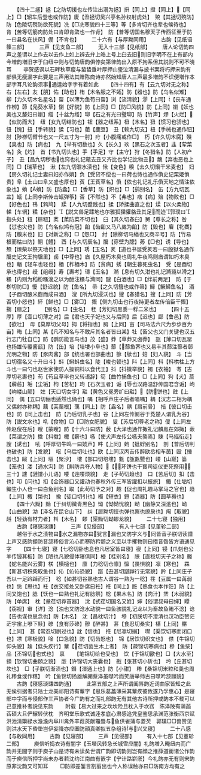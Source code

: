 <!-- { "loadSidebar": true } -->
　　【四十二拯】拯【之防切援也左传注出溺为拯】抍【同上】撜【同上】【同上】□【轺车后登也或作防】庱【丑拯切吴兴亭名孙权射虎处】　殑【其拯切殑防】　防【色陵切殑防欲死貌】冼【□冼寒貌四十三等】等【多肯切齐也辈也候待也】　肯【苦等切筋肉防处曰肯即肯綮也一作肻】　防【普等切国名穆天子传西征至于防一曰县名在扶风】倗【不肯也】
　　二十六有【与厚黝同用】
　　古韵【见纸语篠三部】
　　三声【见支鱼二部】
　　无入十三部【见纸部】
　　唐人论切韵四声之差谓以上作去以去作上如上辨去弁上皓上号上臼去旧则旧字明不在上有部内今増韵増旧字于臼纽中则与切韵唐韵俱悖矣第律韵出入原不拘系但其説则不可不晓耳
　　李贺感讽以石畔秋草瘦与蛰蛰垂叶厚押山璺泣清漏与披书案将朽押宋韵有部俱无瘦漏字此要是三声用法其赠陈商诗亦然始知唐人三声最多増韵不识便増作本部字耳凡论韵须事通逹始字字有着如此
　　【四十四有】有【云九切对无之称】右【左右】友【朋】佑【助也】栯【木名服之不妬】防【器也】防【鸟名似雉】　柳【力久切木名星名】罶【以薄为鱼笱曰罶】浏【流清貌】漻【上同】【丧车通作栁】茆【凫葵水草】懰【好貌】防【上同】□【防□风貌】防【上同】嬼【妖也美也又嫠妇曰嬼】绺【十丝为绺】珋【石之有光曰璧珋】防【竹声】熮【火烂】【似防而大】　纽【女九切结防也】钮【器之纽系】杻【木名】狃【惯习也骄也】忸【愧】扭【手转貌】猱【习也】莥【鹿豆】　丑【敕九切支】杻【手械也通作钮】　肘【陟栁切臂节也又一尺五寸为一肘】疛【小腹痛或作□】　朽【许久切木腐】殠【臭也】防【病也】　九【举有切数也】久【长久】玖【黒石之次玉者】韭【荤菜名】灸【灼】　首【书九切头也】手【手足】守【主守】狩【冬猎名】防【人初产子】　丑【昌九切秽也也窍也礼记鼈去丑又齐比也学记比物丑】魗【弃也恶也上同】□【瑞草也】　湫【左九切泄水渎也】愀【变色】糗【去久切煼干米麦也】　妇【房久切礼记士妻曰妇亦作媍】负【受贷不偿也一曰荷也恃也通作偩史记栗姫偩贵】阜【土山曰阜又盛也厚也】萯【王萯草名】偩【依也礼记礼乐偩天地之情注依象也】蝜【蝜】防【防螽】□【香草】防【炽也】□【鹞别名】　缶【方九切瓦盆】缻【上同李斯传击缻弹筝】否【不然也】不【弗也】痞【病】殕【物败也】□【好色也】鴀【鹁鸠】　蹂【人九切蹙践也】揉【矫揉曲直之也】煣【以火柔物】輮【车辋】糅【杂也】【説文兽足蹂地也尔雅狐狸貛貉丑其足而迹郭璞曰指头处】粈【粽粈】葇【葇防菜不切也】　臼【其久切舂臼】舅【尊长之称】咎【愆也灾也】防【鸟名似鸠有冠】齨【齿齨又马八嵗为齨】防【毁也】麔【牝麋】防【糗米也】旧【对新之称】□【怨□】　纣【除栁切马緧也又商辛号】防【竹易根而枯曰防】鲖【鳢】　酉【与久切辰名】牖【穿壁为牕】莠【□也】诱【导也】槱【燎柴以祭天地也】□【上同】琇【玉名】羑【道也书诞受羑若一曰殷狱名通作牖史记文王拘牖里】卣【中尊也】庮【久屋朽木臭也周礼牛夜鸣则庮谓如朽木臭也】輶【轻车也轻也】梄【柞梄木】防【贫病】蜏【朝生暮死虫名】　受【是酉切承也得也】绶【组绶】寿【夀考】璹【玉名】　滫【息有切久泔也礼记滫瀡以滑之】糔【内则为稻粉糔溲之以为酏注糔与滫同】醙【白酒也】□【绊前两足】　防【于栁切防□】懮【舒迟貌】防【鱼名】　帚【之久切篲也或作箒】鯞【鳜鯞鱼名】　酒【子酉切酿米麴而成曰酒】　溲【所九切浸沃也】獀【春猎名】搜【上同】防【芳否切小怒也】紑【鲜也】□【雾□】　掫【侧九切击也行夜持更者左传倍臣干掫】搊【扇之】
　　【别名】□【虫名】　秠【芳妇切黒黍一稃二米也】
　　【四十五厚】厚【壶口切薄之对】后【君也天子妃也又与后同】后【迟也】郈【鲁邑】防【欲吐】　母【莫厚切父母】拇【将指也】胟【上同】亩【司马法六尺为歩歩百为亩】畮【上同】某【凡不知名与不敢斥其名者皆曰某】牡【畜父也又门关键也汉五行志门牡自亡】防【鹦防能言鸟也】茂【盛】莽【草莽又卤莽】　瓿【薄口切瓦罂也扬雄传覆酱瓿】防【缶】培【培塿小阜也】蔀【蔀鱼荠也又易丰其蔀注蔀者鄣光明之物】防【豕肉酱】部【统也署也部曲也】篰【牍也】婄【妇人貌】　斗【当口切宿名又十升曰斗】蚪【蝌蚪虫名】陡【峻也顿也】阧【上同】枓【枓栱柱上方斗也一曰勺也赵世家使防人操铜枓以食代王】抖【抖擞举貌】襡【衣袖】　耉【古厚切老夀也】苟【苟且草率也又转语辞】笱【曲竹捕鱼也】□【上同】狗【犬】茩【薢茩】垢【尘垢】枸【苦杞】玽【石次玉者】诟【辱也汉路温舒传国君含诟】岣【岣嵝山颠】　妵【天口切女字】黈【黄色又冕旁纩曰黈】【防饼也】飳【上同】　偶【五口切俪也适然也俑也】喁【相呼声庄子后者唱喁】耦【汉志二相为耦又偶射亦称耦】藕【芙蕖根】蕅【同上】防【盎名】髃【肩前骨】　掊【彼口切击也】防【同上击也】　防【乃后切乳子也】谷【上同左传鬭谷于菟楚人谓乳为谷】防【説文水也】啂【食物】□【□防女肥貌】　叟【苏后切尊老之称】傁【上同左传赵傁在后】瞍【蒙瞍】防【十六斗曰防】薮【大泽也通作掫礼记麟鳯在郊掫】蔌【菜谓之防】擞【抖擞】棷【薪也】嗾【使犬声左传公嗾夫獒焉】駷【马摇衔走】謏【诱也】　吼【呼厚切牛鸣一曰婋声】吽【上同】蚼【蚍蜉别名】　剖【普后切判也破也】防【发貌】　呕【乌后切吐也】欧【上同汉丙吉传醉欧丞相车茵】殴【捶击也】敺【上同】塸【聚沙】　塿【部口切培塿】甊【瓿甊甖也】嵝【山巅】篓【笼也】溇【通水沟】防【斢防兵夺人物】【环饼也干寳司徒仪吏死祭用三十】謱【謰謱小儿语】喽【连喽烦貌】　走【子苟切趋也】　口【苦后切】扣【击也】叩【问也】扣【金饰器口又讙动也春秋外传三军皆讙扣以振旅】　鲰【仕垢切鲰生小人也一曰白鱼别名】取【此苟切予之对】趣【促也周礼趣马掌马之官也】趋【上同】棷【棨也】　揄【徒口切引也】襡【短衣】鋀【酒器】防【圆草褥也】
　　【四十六黝】黝【于纠切微青黒色】怮【怮怮忧貌】眑【幽静又深逺也】岰【山曲貌】泑【泽名在昆仑山下】　纠【居黝切绞也弹也察也缭戾也】阄【取貌】赳【轻劲有材力者】朻【木名】　蟉【渠黝切蚴蟉龙貌】
　　二十七寝【独用】
　　古韵【寝感琰豏】
　　三声【见侵部】
　　有入十七部【见董轸二部】
　　越俗于水之渍物曰水之漏物亦曰犹言漏也又防字义与同皆音子朕切读譛上声又感韵顉防音颔糁俗言沁心而寒防矜颤之义至以手攫物则曰撍音昝皆方语通见字
　　【四十七寝】寝【七稔切卧也息也凡居室皆曰寝】寑【上同】锓【爪刻也公羊传锓其板】防【陋也凡貌侵体寝俱同】梫【桂别名】　朕【直稔切天子之称】螣【蛇名能兴云雾】栚【横槌也】　廪【力稔切仓廪】懔【畏惧貌】凛【寒也】　罧【斯甚切积柴取鱼也】伈【伈伈恐貌】　踸【丑甚切踸踔行无常貌】趻【上同庄子吾以一足趻踔而行】　稔【如甚切谷熟也古人谓谷一熟为一稔】荏【豆属一曰苒弱也】恁【思也】衽【衣交接处又卧席曰衽】袵【同上】餁【熟食也本作饪】防【上同又饱也】腍【饫也一曰熟也礼记有腍祭】棯【果木名】防【肉汁】栠【木弱貌】防【单席】　枕【章荏切荐首器】　沈【式荏切国名又姓】婶【俗谓叔母曰婶】瞫【窃视】审【详】淰【浊也又防淰水动貌一曰鱼骇貌礼记龙以为畜故鱼鲔不淰】谂【告也谋也思念也】防【木名】　沈【昌枕切汁】　墋【初朕切不澄清也汉功臣赞茫茫宇宙上墋下黩】碜【食有莎碜】醦【醉甚】　葚【食忍切桑实】椹【上同】黮【上同】　甚【常忍切剧过也】訦【信也】　拰【尼凛切搦】　噤【渠饮切寒而闭口也】凚【寒极貌】唫【口急貌】防【切齿怒也】　锦【居饮切织文也】　僸【牛锦切仰头貌】趛【低头疾行】蕈【荏切菌生木上者】　防【疎锦切寒病也】槮【鱼柴】　品【丕锦切也式也】　禀
　　【笔锦切给也受也】　饮【于锦切歠也】□【大水至】　顉【钦锦切曲頥之貌】　廞【许锦切大丧囊也】　戡【张甚切小斫也】　坅【丘甚切坎也】　□【子朕切渐渍也】鐕【湿通上也】防【小甜】　糁【桑锦切米粒和羮也周礼糁食或作糂】　吟【鱼锦切扬雄解謿蔡泽虽噤吟而笑唐举师古曰噤吟颔頥貌】
　　古韵【寝感琰豏四韵通】
　　此第五部之上声所谓阖唇韵近词曲家皆知之此无俟引据者只陆士龙美祁阳诗有蕈字【思乐葛藟薄采其蕈疾彼攸遂乃孚惠心】是寝部中字而与侵部作三声协者今广韵有之而礼部韵无有其他古诗所押或韵本不载可以己意推补者説见东韵
　　附载【易大过来之坎坎险且枕入于坎窞　陈泽陂有蒲菡萏硕大且俨辗转伏枕　齐明堂乐歌式诚逹孝底心肃感追凭皇鉴思承渊范张衡西京赋洪池清籞緑水澹澹内阜川禽外丰葭菼献鼈蜃与鱼供雀蒲与菱芡　郭璞□□兽赞见则洪水天下昏垫岂伊妄降亦应圗防顔真卿拟五杂组诗与兴又寝】
　　二十八感【与敢同用】
　　古韵【见寝部】
　　三声【见侵部】
　　有入十七部【见董轸二部】
　　庾信听捣衣诗有闇字【玉堦风转急长城雪应闇】礼韵増入晻纽内而广韵并无闇字则于庾子山是诗有未读矣世谓广韵即切韵则岂有顔之推薛道衡诸公作韵而于庾信所押字尚未办者若沈约江南曲有嵌字【宁计路崭嵌】今礼韵亦无有则宋韵原非沈韵又可知耳
　　□防即差錾言割翦出也今人称误触亦曰□防南方均有之
